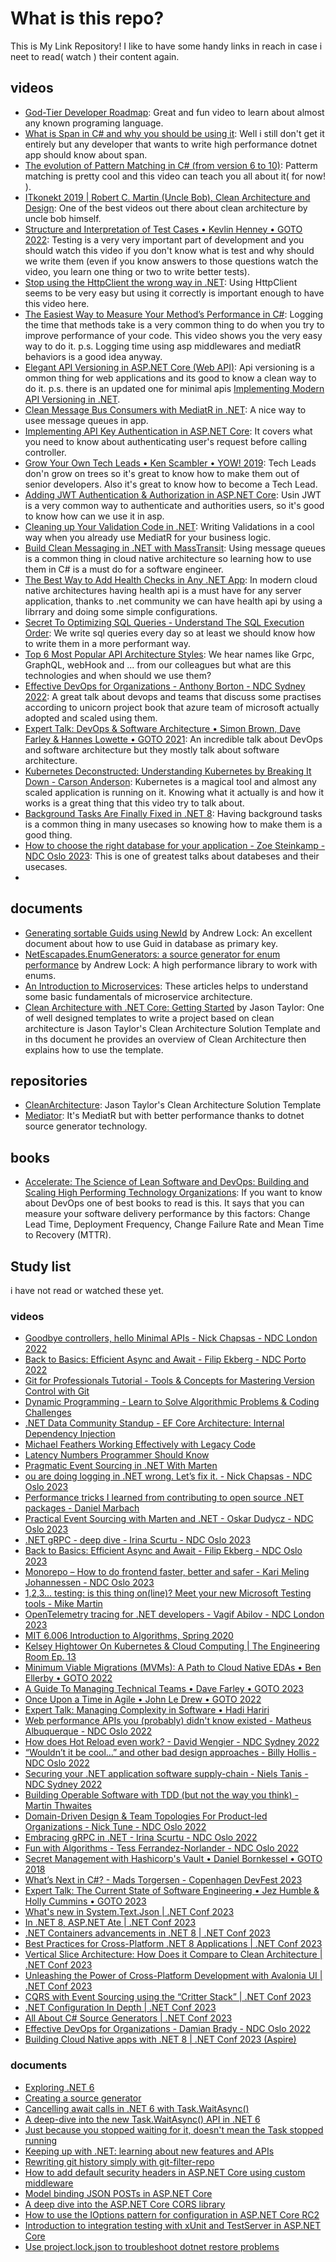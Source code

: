 # What is this repo?
This is My Link Repository! I like to have some handy links in reach in case i neet to read( watch ) their content again.

## videos
- [God-Tier Developer Roadmap](https://www.youtube.com/watch?v=pEfrdAtAmqk): Great and fun video to learn about almost any known programing language.
- [What is Span in C# and why you should be using it](https://www.youtube.com/watch?v=FM5dpxJMULY): Well i still don't get it entirely but any developer that wants to write high performance dotnet app should know about span.
- [The evolution of Pattern Matching in C# (from version 6 to 10)](https://www.youtube.com/watch?v=MzNHMJCyU40): Patterm matching is pretty cool and this video can teach you all about it( for now! ).
- [ITkonekt 2019 | Robert C. Martin (Uncle Bob), Clean Architecture and Design](https://www.youtube.com/watch?v=2dKZ-dWaCiU): One of the best videos out there about clean architecture by uncle bob himself. 
- [Structure and Interpretation of Test Cases • Kevlin Henney • GOTO 2022](https://www.youtube.com/watch?v=MWsk1h8pv2Q): Testing is a very very important part of development and you should watch this video if you don't know what is test and why should we write them (even if you know answers to those questions watch the video, you learn one thing or two to write better tests).
- [Stop using the HttpClient the wrong way in .NET](https://www.youtube.com/watch?v=Z6Y2adsMnAA): Using HttpClient seems to be very easy but using it correctly is important enough to have this video here.
- [The Easiest Way to Measure Your Method’s Performance in C#](https://www.youtube.com/watch?v=xlqcT4NSrZw): Logging the time that methods take is a very common thing to do when you try to improve performance of your code. This video shows you the very easy way to do it. 
p.s. Logging time using asp middlewares and mediatR behaviors is a good idea anyway.
- [Elegant API Versioning in ASP.NET Core (Web API)](https://www.youtube.com/watch?v=iVHtKG0eU_s): Api versioning is a ommon thing for web applications and its good to know a clean way to do it. 
p.s. there is an updated one for minimal apis [Implementing Modern API Versioning in .NET](https://www.youtube.com/watch?v=8Asq7ymF1R8).
- [Clean Message Bus Consumers with MediatR in .NET](https://www.youtube.com/watch?v=wnqBmv1RJNE): A nice way to usee message queues in app.
- [Implementing API Key Authentication in ASP.NET Core](https://www.youtube.com/watch?v=GrJJXixjR8M): It covers what you need to know about authenticating user's request before calling controller.
- [Grow Your Own Tech Leads • Ken Scambler • YOW! 2019](https://www.youtube.com/watch?v=DOwxbjqPnwM): Tech Leads don'n grow on trees so it's great to know how to make them out of senior developers. Also it's great to know how to become a Tech Lead. 
- [Adding JWT Authentication & Authorization in ASP.NET Core](https://www.youtube.com/watch?v=mgeuh8k3I4g): Usin JWT is a very common way to authenticate and authorities users, so it's good to know how can we use it in asp.
- [Cleaning up Your Validation Code in .NET](https://www.youtube.com/watch?v=J2tBNTDMf1o): Writing Validations in a cool way when you already use MediatR for your business logic. 
- [Build Clean Messaging in .NET with MassTransit](https://www.youtube.com/watch?v=4FFYefcx4Bg): Using message queues is a common thing in cloud native architecture so learning how to use them in C# is a must do for a software engineer.
- [The Best Way to Add Health Checks in Any .NET App](https://www.youtube.com/watch?v=p2faw9DCSsY): In modern cloud native architectures having health api is a must have for any server application, thanks to .net community we can have health api by using a librrary and doing some simple configurations.
- [Secret To Optimizing SQL Queries - Understand The SQL Execution Order](https://www.youtube.com/watch?v=BHwzDmr6d7s): We write sql queries every day so at least we should know how to write them in a more performant way.
- [Top 6 Most Popular API Architecture Styles](https://www.youtube.com/watch?v=4vLxWqE94l4): We hear names like Grpc, GraphQL, webHook and ... from our colleagues but what are this technologies and when should we use them?
- [Effective DevOps for Organizations - Anthony Borton - NDC Sydney 2022](https://www.youtube.com/watch?v=cyCaXwbW7h8): A great talk about devops and teams that discuss some practises according to unicorn project book that azure team of microsoft actually adopted and scaled using them.
- [Expert Talk: DevOps & Software Architecture • Simon Brown, Dave Farley & Hannes Lowette • GOTO 2021](https://www.youtube.com/watch?v=Qv92qaIGbDg): An incredible talk about DevOps and software architecture but they mostly talk about software architecture.   
- [Kubernetes Deconstructed: Understanding Kubernetes by Breaking It Down - Carson Anderson](https://www.youtube.com/watch?v=90kZRyPcRZw): Kubernetes is a magical tool and almost any scaled application is running on it. Knowing what it actually is and how it works is a great thing that this video try to talk about.
- [Background Tasks Are Finally Fixed in .NET 8](https://www.youtube.com/watch?v=XA_3CZmD9y0): Having background tasks is a common thing in many usecases so knowing how to make them is a good thing.
- [How to choose the right database for your application - Zoe Steinkamp - NDC Oslo 2023](https://www.youtube.com/watch?v=hj2yFugmpz8): This is one of greatest talks about databeses and their usecases.
- 
## documents
- [Generating sortable Guids using NewId](https://andrewlock.net/generating-sortable-guids-using-newid/) by Andrew Lock: An excellent document about how to use Guid in database as primary key.
- [NetEscapades.EnumGenerators: a source generator for enum performance](https://andrewlock.net/netescapades-enumgenerators-a-source-generator-for-enum-performance/) by Andrew Lock: A high performance library to work with enums.
- [An Introduction to Microservices](https://auth0.com/blog/an-introduction-to-microservices-part-1/): These articles helps to understand some basic fundamentals of microservice architecture.
- [Clean Architecture with .NET Core: Getting Started](https://jasontaylor.dev/clean-architecture-getting-started/) by Jason Taylor: One of well designed templates to write a project based on clean architecture is Jason Taylor's Clean Architecture Solution Template and in ths document he provides an overview of Clean Architecture then explains how to use the template.
## repositories 
- [CleanArchitecture](https://github.com/jasontaylordev/CleanArchitecture): Jason Taylor's Clean Architecture Solution Template
- [Mediator](https://github.com/martinothamar/Mediator): It's MediatR but with better performance thanks to dotnet source generator technology.
## books
- [Accelerate: The Science of Lean Software and DevOps: Building and Scaling High Performing Technology Organizations](https://en.wikipedia.org/wiki/Accelerate_(book)): If you want to know about DevOps one of best books to read is this. It says that you can measure your software delivery performance by this factors: Change Lead Time, Deployment Frequency, Change Failure Rate and Mean Time to Recovery (MTTR). 
 
## Study list
i have not read or watched these yet.
### videos
- [Goodbye controllers, hello Minimal APIs - Nick Chapsas - NDC London 2022](https://www.youtube.com/watch?v=hPpvlKLeYYA)
- [Back to Basics: Efficient Async and Await - Filip Ekberg - NDC Porto 2022](https://www.youtube.com/watch?v=XEeeYTG3hUg&list=PL03Lrmd9CiGf2W0_aZw1o_rbtXGrKCIM4)
- [Git for Professionals Tutorial - Tools & Concepts for Mastering Version Control with Git](https://www.youtube.com/watch?v=Uszj_k0DGsg)
- [Dynamic Programming - Learn to Solve Algorithmic Problems & Coding Challenges](https://www.youtube.com/watch?v=oBt53YbR9Kk)
- [.NET Data Community Standup - EF Core Architecture: Internal Dependency Injection](https://www.youtube.com/watch?v=pYhe-Mt0HzI)
- [Michael Feathers Working Effectively with Legacy Code](https://www.youtube.com/watch?v=wRtJRkRIa2s)
- [Latency Numbers Programmer Should Know](https://www.youtube.com/watch?v=FqR5vESuKe0)
- [Pragmatic Event Sourcing in .NET With Marten](https://www.youtube.com/watch?v=Lc2zV8KA16A)
- [ou are doing logging in .NET wrong. Let’s fix it. - Nick Chapsas - NDC Oslo 2023](https://www.youtube.com/watch?v=NlBjVJPkT6M)
- [Performance tricks I learned from contributing to open source .NET packages - Daniel Marbach](https://www.youtube.com/watch?v=pGgsFW7kDKI)
- [Practical Event Sourcing with Marten and .NET - Oskar Dudycz - NDC Oslo 2023](https://www.youtube.com/watch?v=jnDchr5eabI)
- [.NET gRPC - deep dive - Irina Scurtu - NDC Oslo 2023](https://www.youtube.com/watch?v=x_OKoJ_1j8U)
- [Back to Basics: Efficient Async and Await - Filip Ekberg - NDC Oslo 2023](https://www.youtube.com/watch?v=n6kiJKr4_oA)
- [Monorepo – How to do frontend faster, better and safer - Kari Meling Johannessen - NDC Oslo 2023](https://www.youtube.com/watch?v=_iqcMdEOrF4)
- [1,2,3… testing: is this thing on(line)? Meet your new Microsoft Testing tools - Mike Martin](https://www.youtube.com/watch?v=FLvY78ZFJMI)
- [OpenTelemetry tracing for .NET developers - Vagif Abilov - NDC London 2023](https://www.youtube.com/watch?v=f0QRTLKax3s)
- [MIT 6.006 Introduction to Algorithms, Spring 2020](https://www.youtube.com/playlist?list=PLUl4u3cNGP63EdVPNLG3ToM6LaEUuStEY)
- [Kelsey Hightower On Kubernetes & Cloud Computing | The Engineering Room Ep. 13](https://www.youtube.com/watch?v=zkEYxCmPGqU)
- [Minimum Viable Migrations (MVMs): A Path to Cloud Native EDAs • Ben Ellerby • GOTO 2022](https://www.youtube.com/watch?v=eexMec1rSEc)
- [A Guide To Managing Technical Teams • Dave Farley • GOTO 2023](https://www.youtube.com/watch?v=urghSC21Mx0)
- [Once Upon a Time in Agile • John Le Drew • GOTO 2022](https://www.youtube.com/watch?v=QIzWwcN-1c8)
- [Expert Talk: Managing Complexity in Software • Hadi Hariri](https://www.youtube.com/watch?v=P7CfWtR-ECk)
- [Web performance APIs you (probably) didn't know existed - Matheus Albuquerque - NDC Oslo 2022](https://www.youtube.com/watch?v=bC4ZNsc97Xk)
- [How does Hot Reload even work? - David Wengier - NDC Sydney 2022](https://www.youtube.com/watch?v=tVmABHwxuqE)
- [“Wouldn’t it be cool…” and other bad design approaches - Billy Hollis - NDC Oslo 2022](https://www.youtube.com/watch?v=o4mVlUY-TvI)
- [Securing your .NET application software supply-chain - Niels Tanis - NDC Sydney 2022](https://www.youtube.com/watch?v=mFiAhYaKao4)
- [Building Operable Software with TDD (but not the way you think) - Martin Thwaites](https://www.youtube.com/watch?v=yVQMnQKSsh4)
- [Domain-Driven Design & Team Topologies For Product-led Organizations - Nick Tune - NDC Oslo 2022](https://www.youtube.com/watch?v=dwtVgOvGcQg)
- [Embracing gRPC in .NET - Irina Scurtu - NDC Oslo 2022](https://www.youtube.com/watch?v=woevAXKb6U4)
- [Fun with Algorithms - Tess Ferrandez-Norlander - NDC Oslo 2022](https://www.youtube.com/watch?v=QozjqbNhTVQ)
- [Secret Management with Hashicorp's Vault • Daniel Bornkessel • GOTO 2018](https://www.youtube.com/watch?v=C2iUSUtr93E)
- [What’s Next in C#? - Mads Torgersen - Copenhagen DevFest 2023](https://www.youtube.com/watch?v=gGzfAJwoH5A)
- [Expert Talk: The Current State of Software Engineering • Jez Humble & Holly Cummins • GOTO 2023](https://www.youtube.com/watch?v=jMND85XmAls)
- [What's new in System.Text.Json | .NET Conf 2023](https://www.youtube.com/watch?v=7Et6ooq4oyI)
- [In .NET 8, ASP.NET Ate | .NET Conf 2023](https://www.youtube.com/watch?v=eWjtKwRIc54)
- [.NET Containers advancements in .NET 8 | .NET Conf 2023](https://www.youtube.com/watch?v=scIAwLrruMY)
- [Best Practices for Cross-Platform .NET 8 Applications | .NET Conf 2023](https://www.youtube.com/watch?v=yVYhZsu7gso)
- [Vertical Slice Architecture: How Does it Compare to Clean Architecture | .NET Conf 2023](https://www.youtube.com/watch?v=T-EwN9UqRwE)
- [Unleashing the Power of Cross-Platform Development with Avalonia UI | .NET Conf 2023](https://www.youtube.com/watch?v=9PZVjcp3Xxc)
- [CQRS with Event Sourcing using the “Critter Stack” | .NET Conf 2023](https://www.youtube.com/watch?v=KousO1UsHYM)
- [.NET Configuration In Depth | .NET Conf 2023](https://www.youtube.com/watch?v=aOXaBZFB0-0)
- [All About C# Source Generators | .NET Conf 2023](https://www.youtube.com/watch?v=Yf8t7GqA6zA)
- [Effective DevOps for Organizations - Damian Brady - NDC Oslo 2022](https://www.youtube.com/watch?v=-THd1Su3vxE)
- [Building Cloud Native apps with .NET 8 | .NET Conf 2023 (Aspire)](https://www.youtube.com/watch?v=z1M-7Bms1Jg)

### documents
- [Exploring .NET 6](https://andrewlock.net/series/exploring-dotnet-6/)
- [Creating a source generator](https://andrewlock.net/series/creating-a-source-generator/)
- [Cancelling await calls in .NET 6 with Task.WaitAsync()](https://andrewlock.net/cancelling-await-calls-in-dotnet-6-with-task-waitasync/)
- [A deep-dive into the new Task.WaitAsync() API in .NET 6](https://andrewlock.net/a-deep-dive-into-the-new-task-waitasync-api-in-dotnet-6/)
- [Just because you stopped waiting for it, doesn't mean the Task stopped running](https://andrewlock.net/just-because-you-stopped-waiting-for-it-doesnt-mean-the-task-stopped-running/)
- [Keeping up with .NET: learning about new features and APIs](https://andrewlock.net/keeping-up-with-dotnet-learning-about-new-features-and-apis/)
- [Rewriting git history simply with git-filter-repo](https://andrewlock.net/rewriting-git-history-simply-with-git-filter-repo/)
- [How to add default security headers in ASP.NET Core using custom middleware](https://andrewlock.net/adding-default-security-headers-in-asp-net-core/)
- [Model binding JSON POSTs in ASP.NET Core](https://andrewlock.net/model-binding-json-posts-in-asp-net-core/)
- [A deep dive into the ASP.NET Core CORS library](https://andrewlock.net/a-deep-dive-in-to-the-asp-net-core-cors-library/)
- [How to use the IOptions pattern for configuration in ASP.NET Core RC2](https://andrewlock.net/how-to-use-the-ioptions-pattern-for-configuration-in-asp-net-core-rc2/)
- [Introduction to integration testing with xUnit and TestServer in ASP.NET Core](https://andrewlock.net/introduction-to-integration-testing-with-xunit-and-testserver-in-asp-net-core/)
- [Use project.lock.json to troubleshoot dotnet restore problems](https://andrewlock.net/use-project-lock-json-to-troubleshoot-dotnet-restore-problems/)

